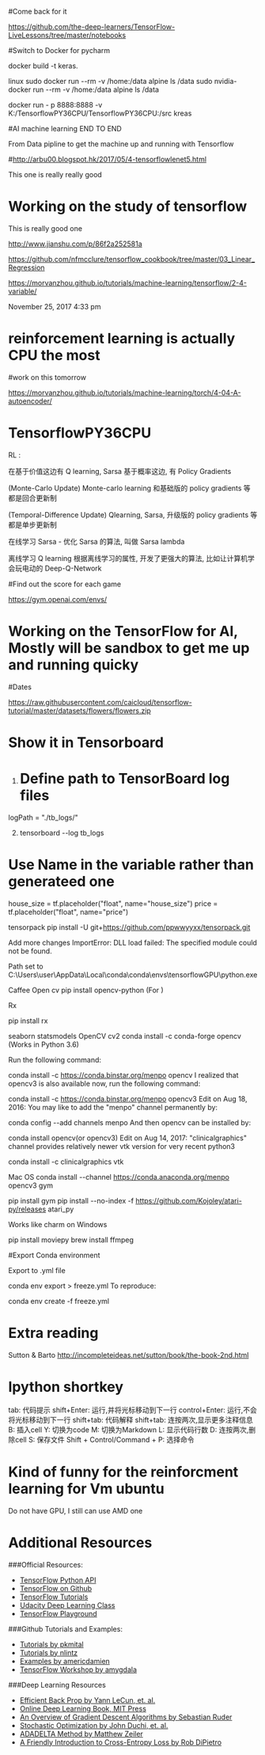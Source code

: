 #Come back for it

https://github.com/the-deep-learners/TensorFlow-LiveLessons/tree/master/notebooks

#Switch to Docker for pycharm


docker build -t keras.

linux
sudo docker run --rm -v /home:/data alpine ls /data
sudo nvidia-docker run --rm -v /home:/data alpine ls /data

docker run - p 8888:8888 -v K:/TensorflowPY36CPU/TensorflowPY36CPU:/src kreas

#AI machine learning END TO END

From Data pipline to get the machine up and running with Tensorflow 


#http://arbu00.blogspot.hk/2017/05/4-tensorflowlenet5.html

This one is really really good

# Working on the study of tensorflow

This is really good one

http://www.jianshu.com/p/86f2a252581a

https://github.com/nfmcclure/tensorflow_cookbook/tree/master/03_Linear_Regression



https://morvanzhou.github.io/tutorials/machine-learning/tensorflow/2-4-variable/

November 25, 2017 4:33 pm

# reinforcement learning is actually CPU the most


#work on this tomorrow

https://morvanzhou.github.io/tutorials/machine-learning/torch/4-04-A-autoencoder/


# TensorflowPY36CPU

RL :

在基于价值这边有 Q learning, Sarsa 
基于概率这边, 有 Policy Gradients

(Monte-Carlo Update)
Monte-carlo learning 和基础版的 policy gradients 等 都是回合更新制 

(Temporal-Difference Update)
Qlearning, Sarsa, 升级版的 policy gradients 等都是单步更新制


在线学习
 Sarsa -
 优化 Sarsa 的算法, 叫做 Sarsa lambda

离线学习
Q learning
根据离线学习的属性, 开发了更强大的算法, 比如让计算机学会玩电动的 Deep-Q-Network

#Find out the score for each game

https://gym.openai.com/envs/


# Working on the TensorFlow for AI, Mostly will be sandbox to get me up and running quicky

#Dates

https://raw.githubusercontent.com/caicloud/tensorflow-tutorial/master/datasets/flowers/flowers.zip

# Show it in Tensorboard

1. # Define path to TensorBoard log files
logPath = "./tb_logs/"

2. tensorboard --log tb_logs 

# Use Name in the variable rather than generateed one

house_size = tf.placeholder("float", name="house_size")
price = tf.placeholder("float", name="price")


tensorpack
pip install -U git+https://github.com/ppwwyyxx/tensorpack.git


Add more changes
ImportError: DLL load failed: The specified module could not be found.

Path set to 
C:\Users\user\AppData\Local\conda\conda\envs\tensorflowGPU\python.exe


Caffee
Open cv
pip install opencv-python (For )

Rx

pip install rx

seaborn
    statsmodels
OpenCV cv2
conda install -c conda-forge opencv (Works in Python 3.6)

Run the following command:

conda install -c https://conda.binstar.org/menpo opencv
I realized that opencv3 is also available now, run the following command:

conda install -c https://conda.binstar.org/menpo opencv3
Edit on Aug 18, 2016: You may like to add the "menpo" channel permanently by:

conda config --add channels menpo
And then opencv can be installed by:

conda install opencv(or opencv3)
Edit on Aug 14, 2017: "clinicalgraphics" channel provides relatively newer vtk version for very recent python3

conda install -c clinicalgraphics vtk

Mac OS 
conda install --channel https://conda.anaconda.org/menpo opencv3
gym

pip install gym
pip install --no-index -f https://github.com/Kojoley/atari-py/releases atari_py

Works like charm on Windows

pip install moviepy
brew install ffmpeg




#Export Conda environment

Export to .yml file

conda env export > freeze.yml
To reproduce:

conda env create -f freeze.yml



# Extra reading
Sutton & Barto
http://incompleteideas.net/sutton/book/the-book-2nd.html


# Ipython shortkey

tab: 代码提示
shift+Enter: 运行,并将光标移动到下一行 control+Enter: 运行,不会将光标移动到下一行 shift+tab: 代码解释
shift+tab: 连按两次,显示更多注释信息
B: 插入cell
Y: 切换为code M: 切换为Markdown
L: 显示代码行数 D: 连按两次,删除cell
S: 保存文件 Shift + Control/Command + P: 选择命令

# Kind of funny for the reinforcment learning for Vm ubuntu
Do not have GPU, I still can use AMD one


# Additional Resources

###Official Resources:

 - [TensorFlow Python API](https://www.tensorflow.org/api_docs/python/)
 - [TensorFlow on Github](https://github.com/tensorflow/tensorflow)
 - [TensorFlow Tutorials](https://www.tensorflow.org/tutorials/)
 - [Udacity Deep Learning Class](https://www.udacity.com/course/deep-learning--ud730)
 - [TensorFlow Playground](http://playground.tensorflow.org/)

###Github Tutorials and Examples:

 - [Tutorials by pkmital](https://github.com/pkmital/tensorflow_tutorials)
 - [Tutorials by nlintz](https://github.com/nlintz/TensorFlow-Tutorials)
 - [Examples by americdamien](https://github.com/aymericdamien/TensorFlow-Examples)
 - [TensorFlow Workshop by amygdala](https://github.com/amygdala/tensorflow-workshop)

###Deep Learning Resources

 - [Efficient Back Prop by Yann LeCun, et. al.](http://yann.lecun.com/exdb/publis/pdf/lecun-98b.pdf)
 - [Online Deep Learning Book, MIT Press](http://www.deeplearningbook.org/)
 - [An Overview of Gradient Descent Algorithms by Sebastian Ruder](http://sebastianruder.com/optimizing-gradient-descent/)
 - [Stochastic Optimization by John Duchi, et. al.](http://www.jmlr.org/papers/volume12/duchi11a/duchi11a.pdf)
 - [ADADELTA Method by Matthew Zeiler](http://arxiv.org/abs/1212.5701)
 - [A Friendly Introduction to Cross-Entropy Loss by Rob DiPietro](http://rdipietro.github.io/friendly-intro-to-cross-entropy-loss/)




